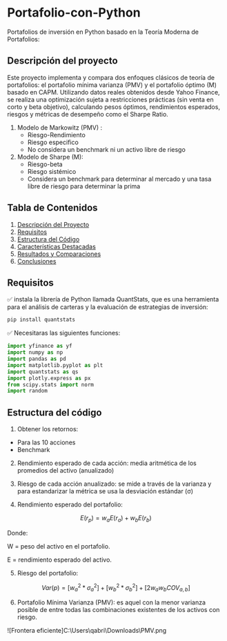 # Portafolio-con-Python
Portafolios de inversión en Python basado en la Teoría Moderna de Portafolios:

## Descripción del proyecto

Este proyecto implementa y compara dos enfoques clásicos de teoría de portafolios: el portafolio mínima varianza (PMV) y el portafolio óptimo (M) basado en CAPM. Utilizando datos reales obtenidos desde Yahoo Finance, se realiza una optimización sujeta a restricciones prácticas (sin venta en corto y beta objetivo), calculando pesos óptimos, rendimientos esperados, riesgos y métricas de desempeño como el Sharpe Ratio.
1. Modelo de Markowitz (PMV) :
   - Riesgo-Rendimiento
   - Riesgo especifico
   - No considera un benchmark ni un 
activo libre de riesgo
2. Modelo de Sharpe (M): 
   - Riesgo-beta
   - Riesgo sistémico
   - Considera un benchmark para 
determinar al mercado y una tasa 
libre de riesgo para determinar la prima

## Tabla de Contenidos

1. [Descripción del Proyecto](#descripción-del-proyecto)
2. [Requisitos](#requisitos)
3. [Estructura del Código](#estructura-del-código)
4. [Características Destacadas](#características-destacadas)
5. [Resultados y Comparaciones](#resultados-y-comparaciones)
6. [Conclusiones](#conclusiones)

## Requisitos

✅ instala la librería de Python llamada QuantStats, que es una herramienta para el análisis de carteras y la evaluación de estrategias de inversión:
 ```python
pip install quantstats
 ```

✅ Necesitaras las siguientes funciones: 
```python
import yfinance as yf
import numpy as np
import pandas as pd
import matplotlib.pyplot as plt
import quantstats as qs
import plotly.express as px
from scipy.stats import norm
import random
 ```
## Estructura del código 
1. Obtener los retornos: 
 - Para las 10 acciones
 - Benchmark

2. Rendimiento esperado de cada acción: media aritmética de los promedios del activo (anualizado)

3. Riesgo de cada acción anualizado: se mide a través de la varianza y para estandarizar la métrica se usa la desviación estándar (σ)

4. Rendimiento esperado del portafolio:

$$
E(r_p) = w_aE(r_a) + w_bE(r_b)
$$

  Donde:
 
   W = peso del activo en el portafolio.
 
   E = rendimiento esperado del activo.

5. Riesgo del portafolio:

$$
Var(p) = [w_a^2 * \sigma_a^2] + [w_b^2 * \sigma_b^2] + [2w_a w_b COV_{a,b}]
$$

6. Portafolio Mínima Varianza (PMV): es aquel con la menor varianza posible de entre todas las combinaciones existentes de los activos con riesgo. 

![Frontera eficiente]C:\Users\qabri\Downloads\PMV.png 

